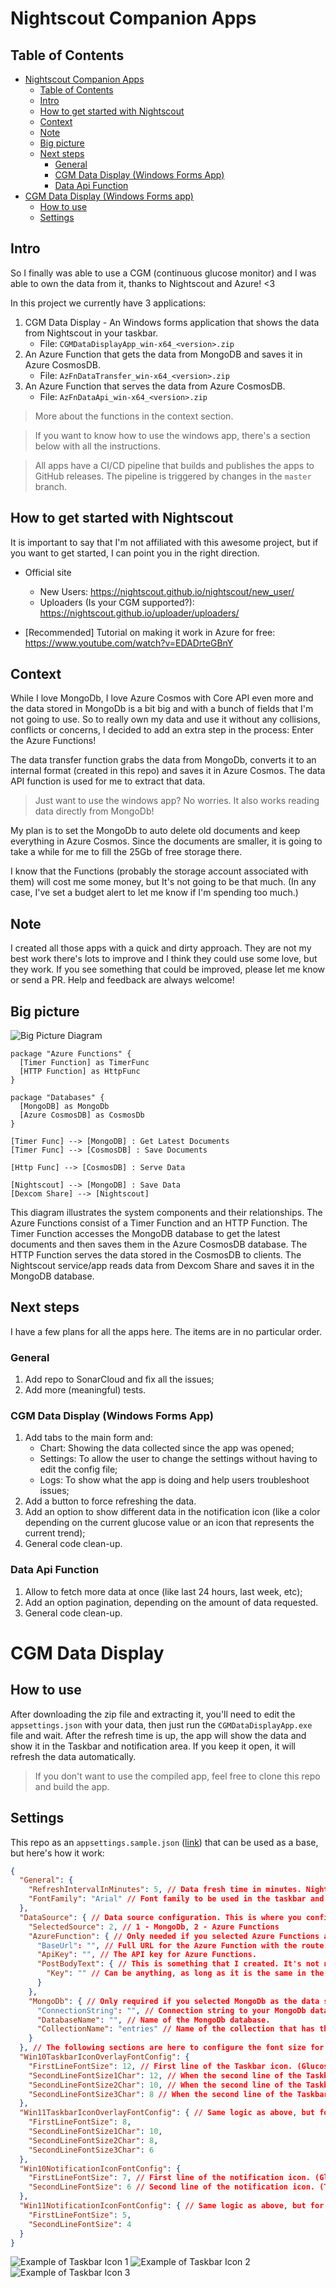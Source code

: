 # Nightscout Companion Apps

## Table of Contents

- [Nightscout Companion Apps](#nightscout-companion-apps)
  - [Table of Contents](#table-of-contents)
  - [Intro](#intro)
  - [How to get started with Nightscout](#how-to-get-started-with-nightscout)
  - [Context](#context)
  - [Note](#note)
  - [Big picture](#big-picture)
  - [Next steps](#next-steps)
    - [General](#general)
    - [CGM Data Display (Windows Forms App)](#cgm-data-display-windows-forms-app)
    - [Data Api Function](#data-api-function)
- [CGM Data Display (Windows Forms app)](#cgm-data-display)
  - [How to use](#how-to-use)
  - [Settings](#settings)


## Intro

So I finally was able to use a CGM (continuous glucose monitor) and I was able to own the data from it, thanks to 
Nightscout and Azure! <3

In this project we currently have 3 applications:
1. CGM Data Display - An Windows forms application that shows the data from Nightscout in your taskbar.
   - File: `CGMDataDisplayApp_win-x64_<version>.zip`
2. An Azure Function that gets the data from MongoDB and saves it in Azure CosmosDB.
    - File: `AzFnDataTransfer_win-x64_<version>.zip`
3. An Azure Function that serves the data from Azure CosmosDB.
    - File: `AzFnDataApi_win-x64_<version>.zip`

> More about the functions in the context section.

> If you want to know how to use the windows app, there's a section below with all the instructions.

> All apps have a CI/CD pipeline that builds and publishes the apps to GitHub releases. The pipeline is triggered by changes in the `master` branch. 


## How to get started with Nightscout
It is important to say that I'm not affiliated with this awesome project, but if you want to get started, I can point
you in the right direction.

- Official site
  - New Users: https://nightscout.github.io/nightscout/new_user/
  - Uploaders (Is your CGM supported?): https://nightscout.github.io/uploader/uploaders/
 
- [Recommended] Tutorial on making it work in Azure for free: https://www.youtube.com/watch?v=EDADrteGBnY

## Context
While I love MongoDb, I love Azure Cosmos with Core API even more and the data stored in MongoDb is a bit big and with 
a bunch of fields that I'm not going to use. So to really own my data and use it without any collisions, conflicts or 
concerns, I decided to add an extra step in the process: Enter the Azure Functions! 

The data transfer function grabs the data from MongoDb, converts it to an internal format (created in this repo) and
saves it in Azure Cosmos. The data API function is used for me to extract that data.

> Just want to use the windows app? No worries. It also works reading data directly from MongoDb!

My plan is to set the MongoDb to auto delete old documents and keep everything in Azure Cosmos. Since the documents
are smaller, it is going to take a while for me to fill the 25Gb of free storage there.

I know that the Functions (probably the storage account associated with them) will cost me some money, but It's not
going to be that much. (In any case, I've set a budget alert to let me know if I'm spending too much.)

## Note
I created all those apps with a quick and dirty approach. They are not my best work there's lots to improve and I think
they could use some love, but they work. If you see something that could be improved, please let me know or send a PR.
Help and feedback are always welcome!

## Big picture
![Big Picture Diagram](./.readme.imgs/big-picture.jpg)

```
package "Azure Functions" {
  [Timer Function] as TimerFunc
  [HTTP Function] as HttpFunc
}

package "Databases" {
  [MongoDB] as MongoDb
  [Azure CosmosDB] as CosmosDb
}

[Timer Func] --> [MongoDB] : Get Latest Documents
[Timer Func] --> [CosmosDB] : Save Documents

[Http Func] --> [CosmosDB] : Serve Data

[Nightscout] --> [MongoDB] : Save Data
[Dexcom Share] --> [Nightscout]
```

This diagram illustrates the system components and their relationships. The Azure Functions consist of a Timer Function
and an HTTP Function. The Timer Function accesses the MongoDB database to get the latest documents and then saves them
in the Azure CosmosDB database. The HTTP Function serves the data stored in the CosmosDB to clients. 
The Nightscout service/app reads data from Dexcom Share and saves it in the MongoDB database.

## Next steps
I have a few plans for all the apps here. The items are in no particular order.

### General
1. Add repo to SonarCloud and fix all the issues;
2. Add more (meaningful) tests.

### CGM Data Display (Windows Forms App)
1. Add tabs to the main form and:
   - Chart: Showing the data collected since the app was opened;
   - Settings: To allow the user to change the settings without having to edit the config file;
   - Logs: To show what the app is doing and help users troubleshoot issues;
2. Add a button to force refreshing the data.
3. Add an option to show different data in the notification icon (like a color depending on the current glucose value or an icon that represents the current trend);
4. General code clean-up.

### Data Api Function
1. Allow to fetch more data at once (like last 24 hours, last week, etc);
2. Add an option pagination, depending on the amount of data requested.
3. General code clean-up.


# CGM Data Display
## How to use
After downloading the zip file and extracting it, you'll need to edit the `appsettings.json` with your data, then
just run the `CGMDataDisplayApp.exe` file and wait. After the refresh time is up, the app will show the data and show it
in the Taskbar and notification area. If you keep it open, it will refresh the data automatically.

> If you don't want to use the compiled app, feel free to clone this repo and build the app.

## Settings
This repo as an `appsettings.sample.json` ([link](Raccoon.Ninja.WForm.GlucoseIcon/appsettings.sample.json)) that can be 
used as a base, but here's how it work:

```json
{
  "General": {
    "RefreshIntervalInMinutes": 5, // Data fresh time in minutes. Nightscout updates every 5 minutes, so we're using the same value.
    "FontFamily": "Arial" // Font family to be used in the taskbar and notification area.
  },
  "DataSource": { // Data source configuration. This is where you configure how the app will get the data.
    "SelectedSource": 2, // 1 - MongoDb, 2 - Azure Functions
    "AzureFunction": { // Only needed if you selected Azure Functions as the data source. (SelectedSource: 2)
      "BaseUrl": "", // Full URL for the Azure Function with the route.
      "ApiKey": "", // The API key for Azure Functions.
      "PostBodyText": { // This is something that I created. It's not native to Azure. It's like an extra key. 
        "Key": "" // Can be anything, as long as it is the same in the Azure Function.
      }
    },
    "MongoDb": { // Only required if you selected MongoDb as the data source. (SelectedSource: 1)
      "ConnectionString": "", // Connection string to your MongoDb database.
      "DatabaseName": "", // Name of the MongoDb database.
      "CollectionName": "entries" // Name of the collection that has the data. You probably want to add the "entries" collection.
    }
  }, // The following sections are here to configure the font size for the taskbar and notification area. I created 1 for Windows 10 and another for Windows 11 because I use this app in both OSes.
  "Win10TaskbarIconOverlayFontConfig": {
    "FirstLineFontSize": 12, // First line of the Taskbar icon. (Glucose value)
    "SecondLineFontSize1Char": 12, // When the second line of the Taskbar icon (Trend) has only 1 character.
    "SecondLineFontSize2Char": 10, // When the second line of the Taskbar icon (Trend) has 2 characters.
    "SecondLineFontSize3Char": 8 // When the second line of the Taskbar icon (Trend) has 3 characters.
  },
  "Win11TaskbarIconOverlayFontConfig": { // Same logic as above, but for Windows 11.
    "FirstLineFontSize": 8,
    "SecondLineFontSize1Char": 10,
    "SecondLineFontSize2Char": 8,
    "SecondLineFontSize3Char": 6
  },
  "Win10NotificationIconFontConfig": { 
    "FirstLineFontSize": 7, // First line of the notification icon. (Glucose value)
    "SecondLineFontSize": 6 // Second line of the notification icon. (Trend)
  },
  "Win11NotificationIconFontConfig": { // Same logic as above, but for Windows 11.
    "FirstLineFontSize": 5,
    "SecondLineFontSize": 4
  }
}
```

![Example of Taskbar Icon 1](./.imgs/cgm-data-display-1.jpeg)
![Example of Taskbar Icon 2](./.imgs/cgm-data-display-2.jpeg)
![Example of Taskbar Icon 3](./.imgs/cgm-data-display-3.jpeg)
